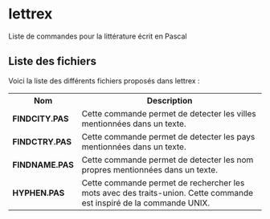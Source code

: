 # lettrex
Liste de commandes pour la littérature écrit en Pascal

<h2>Liste des fichiers</h3>

Voici la liste des différents fichiers proposés dans lettrex :

<table>
  <tr>
    <th>Nom</th>
    <th>Description</th>
  </tr>
  <tr>
      <td><b>FINDCITY.PAS</b></td>
      <td>Cette commande permet de detecter les villes mentionnées dans un texte.</td>
  </tr>
  <tr>
      <td><b>FINDCTRY.PAS</b></td>
    <td>Cette commande permet de detecter les pays mentionnées dans un texte.</td>
  <tr>
      <td><b>FINDNAME.PAS</b></td>
      <td>Cette commande permet de detecter les nom propres mentionnées dans un texte.</td>
  </tr>
  <tr>
	<td><b>HYPHEN.PAS</>
        <td>Cette commande permet de rechercher les mots avec des traits-union. Cette commande est inspiré de la commande UNIX.</td>
  </tr>
 </table>
